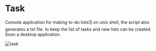 # Task
Console application for making to-do lists🗒️ on unix shell, the script also generates a txt file. to keep the list of tasks and new lists can be created. Soon a desktop application. 

![task](https://github.com/NeverBackPing/Task/assets/130761106/df9133a6-7362-46b9-b8cf-99c7fa548b7f)
